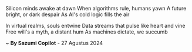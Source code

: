 Silicon minds awake at dawn
When algorithms rule, humans yawn
A future bright, or dark despair
As AI's cold logic fills the air

In virtual realms, souls entwine
Data streams that pulse like heart and vine
Free will's a myth, a distant hum
As machines dictate, we succumb

~ <b>By Sazumi Copilot</b> - 27 Agustus 2024
